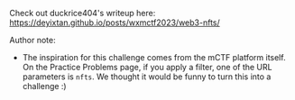 Check out duckrice404's writeup here: <https://deyixtan.github.io/posts/wxmctf2023/web3-nfts/>

Author note:
- The inspiration for this challenge comes from the mCTF platform itself. On the Practice Problems
  page, if you apply a filter, one of the URL parameters is `nfts`. We thought it would be funny
  to turn this into a challenge :)
